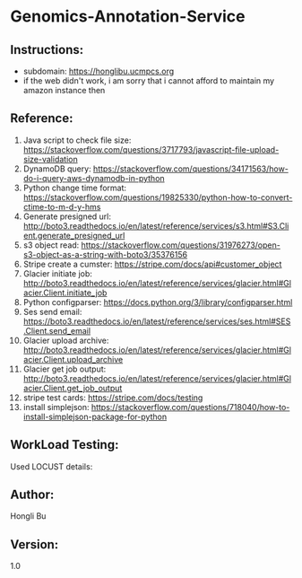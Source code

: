 # Genomics-Annotation-Service
## Instructions:
- subdomain: https://honglibu.ucmpcs.org   
- if the web didn't work, i am sorry that i cannot afford to maintain my amazon instance then
## Reference:
  1. Java script to check file size: https://stackoverflow.com/questions/3717793/javascript-file-upload-size-validation
  2. DynamoDB query: https://stackoverflow.com/questions/34171563/how-do-i-query-aws-dynamodb-in-python 
  3. Python change time format: https://stackoverflow.com/questions/19825330/python-how-to-convert-ctime-to-m-d-y-hms
  4. Generate presigned url: http://boto3.readthedocs.io/en/latest/reference/services/s3.html#S3.Client.generate_presigned_url
  5. s3 object read: https://stackoverflow.com/questions/31976273/open-s3-object-as-a-string-with-boto3/35376156
  6. Stripe create a cumster: https://stripe.com/docs/api#customer_object
  7. Glacier initiate job: http://boto3.readthedocs.io/en/latest/reference/services/glacier.html#Glacier.Client.initiate_job
  8. Python configparser: https://docs.python.org/3/library/configparser.html
  9. Ses send email: https://boto3.readthedocs.io/en/latest/reference/services/ses.html#SES.Client.send_email
  10. Glacier upload archive: http://boto3.readthedocs.io/en/latest/reference/services/glacier.html#Glacier.Client.upload_archive
  11. Glacier get job output:   http://boto3.readthedocs.io/en/latest/reference/services/glacier.html#Glacier.Client.get_job_output
  12. stripe test cards: https://stripe.com/docs/testing
  13. install simplejson: https://stackoverflow.com/questions/718040/how-to-install-simplejson-package-for-python 

## WorkLoad Testing:
Used LOCUST
details:

## Author:
Hongli Bu

## Version:
1.0
